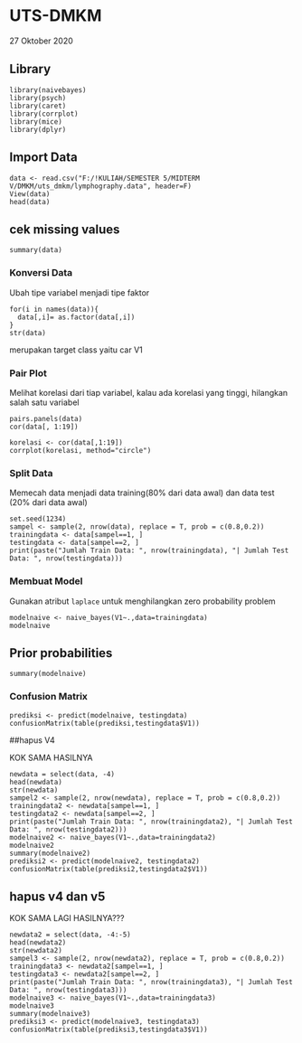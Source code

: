 # UTS-DMKM
27 Oktober 2020

## Library

```{r message=FALSE, warning=FALSE}
library(naivebayes)
library(psych)
library(caret)
library(corrplot)
library(mice)
library(dplyr)
```



## Import Data

```{r}
data <- read.csv("F:/!KULIAH/SEMESTER 5/MIDTERM V/DMKM/uts_dmkm/lymphography.data", header=F)
View(data)
head(data)
```


## cek missing values
```{r}
summary(data)
```


### Konversi Data
Ubah tipe variabel menjadi tipe faktor
```{r}
for(i in names(data)){
  data[,i]= as.factor(data[,i])
}
str(data)
```
merupakan target class yaitu car V1

### Pair Plot
Melihat korelasi dari tiap variabel, kalau ada korelasi yang tinggi, hilangkan salah satu variabel
```{r}
pairs.panels(data)
cor(data[, 1:19])

korelasi <- cor(data[,1:19])
corrplot(korelasi, method="circle")

```

### Split Data
Memecah data menjadi data training(80% dari data awal) dan data test (20% dari data awal)

```{r}
set.seed(1234)
sampel <- sample(2, nrow(data), replace = T, prob = c(0.8,0.2))
trainingdata <- data[sampel==1, ]
testingdata <- data[sampel==2, ]
print(paste("Jumlah Train Data: ", nrow(trainingdata), "| Jumlah Test Data: ", nrow(testingdata)))
```

### Membuat Model
Gunakan atribut `laplace` untuk menghilangkan zero probability problem
```{r message=FALSE, warning=FALSE}
modelnaive <- naive_bayes(V1~.,data=trainingdata)
modelnaive
```




## Prior probabilities

```{r}
summary(modelnaive)

```

### Confusion Matrix
```{r}
prediksi <- predict(modelnaive, testingdata)
confusionMatrix(table(prediksi,testingdata$V1))
```



##hapus V4

KOK SAMA HASILNYA

```{r}
newdata = select(data, -4)
head(newdata)
str(newdata)
sampel2 <- sample(2, nrow(newdata), replace = T, prob = c(0.8,0.2))
trainingdata2 <- newdata[sampel==1, ]
testingdata2 <- newdata[sampel==2, ]
print(paste("Jumlah Train Data: ", nrow(trainingdata2), "| Jumlah Test Data: ", nrow(testingdata2)))
modelnaive2 <- naive_bayes(V1~.,data=trainingdata2)
modelnaive2
summary(modelnaive2)
prediksi2 <- predict(modelnaive2, testingdata2)
confusionMatrix(table(prediksi2,testingdata2$V1))
```




## hapus v4 dan v5

KOK SAMA LAGI HASILNYA???

```{r}
newdata2 = select(data, -4:-5)
head(newdata2)
str(newdata2)
sampel3 <- sample(2, nrow(newdata2), replace = T, prob = c(0.8,0.2))
trainingdata3 <- newdata2[sampel==1, ]
testingdata3 <- newdata2[sampel==2, ]
print(paste("Jumlah Train Data: ", nrow(trainingdata3), "| Jumlah Test Data: ", nrow(testingdata3)))
modelnaive3 <- naive_bayes(V1~.,data=trainingdata3)
modelnaive3
summary(modelnaive3)
prediksi3 <- predict(modelnaive3, testingdata3)
confusionMatrix(table(prediksi3,testingdata3$V1))


```


